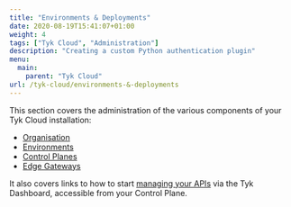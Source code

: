 ```yaml
---
title: "Environments & Deployments"
date: 2020-08-19T15:41:07+01:00
weight: 4
tags: ["Tyk Cloud", "Administration"]
description: "Creating a custom Python authentication plugin"
menu:
  main:
    parent: "Tyk Cloud"
url: /tyk-cloud/environments-&-deployments
---
```


This section covers the administration of the various components of your Tyk Cloud installation:

* [Organisation](/docs/tyk-cloud/environments-deployments/managing-organisations/)
* [Environments](/docs/tyk-cloud/environments-deployments/managing-environments/)
* [Control Planes](/docs/tyk-cloud/environments-deployments/managing-control-planes/)
* [Edge Gateways](/docs/tyk-cloud/environments-deployments/managing-gateways/)

It also covers links to how to start [managing your APIs](/docs/tyk-cloud/environments-deployments/managing-apis/) via the Tyk Dashboard, accessible from your Control Plane.
